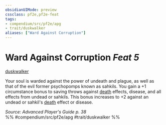 ```yaml
---
obsidianUIMode: preview
cssclass: pf2e,pf2e-feat
tags:
- compendium/src/pf2e/apg
- trait/duskwalker
aliases: ["Ward Against Corruption"]
---
```

# Ward Against Corruption  *Feat 5*  
[duskwalker](rules/traits/duskwalker-apg.md)  


Your soul is warded against the power of undeath and plague, as well as that of the evil former psychopomps known as sahkils. You gain a +1 circumstance bonus to saving throws against [death](rules/traits/death.md) effects, disease, and all effects from undead or sahkils. This bonus increases to +2 against an undead or sahkil's [death](rules/traits/death.md) effect or disease.

*Source: Advanced Player's Guide p. 38*  
%% #compendium/src/pf2e/apg #trait/duskwalker %%